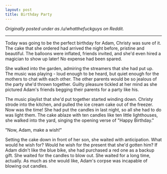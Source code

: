 ```yaml
---
layout: post
title: Birthday Party
---
```


*Originally posted under as /u/whatthefuckguys on Reddit.*

* * *

Today was going to be the perfect birthday for Adam, Christy was sure of it. The cake that she ordered had arrived the night before, pristine and beautiful. The balloons were inflated, friends invited, and she'd even hired a magician to show up later! No expense had been spared.
 
She walked into the garden, admiring the streamers that she had put up. The music was playing - loud enough to be heard, but quiet enough for the mothers to chat with each other. The other parents would be so jealous of the party she'd thrown together. Guilty pleasure tickled at her mind as she pictured Adam's friends begging their parents for a party like his.
 
The music playlist that she'd put together started winding down. Christy strode into the kitchen, and pulled the ice cream cake out of the freezer. Now was the time! She had put the candles in last night, so all she had to do was light them. The cake ablaze with ten candles like ten little lighthouses, she walked into the yard, singing the opening verse of "Happy Birthday."
 
 "Now, Adam, make a wish!"
 
Setting the cake down in front of her son, she waited with anticipation. What would he wish for? Would he wish for the present that she'd gotten him? If Adam didn't like the blue bike, she had purchased a red one as a backup gift. She waited for the candles to blow out. She waited for a long time, actually. As much as she would like, Adam's corpse was incapable of blowing out candles.
